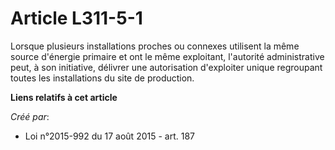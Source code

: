 # Article L311-5-1

Lorsque plusieurs installations proches ou connexes utilisent la même source d'énergie primaire et ont le même exploitant,
l'autorité administrative peut, à son initiative, délivrer une autorisation d'exploiter unique regroupant toutes les
installations du site de production.

**Liens relatifs à cet article**

_Créé par_:

  - Loi n°2015-992 du 17 août 2015 - art. 187
